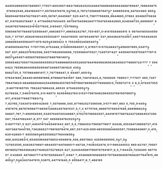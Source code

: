 ⁴⁴⁴⁵⁵²⁶⁶⁸⁵⁵⁵⁷⁸⁸⁹⁶⁵⁷:⁷⁷⁵⁵⁷'⁴⁰⁵³⁵⁰⁷'⁶⁸³′⁷⁴⁶²⁶²⁵²⁵²⁴⁴⁸⁴⁷⁸⁸⁰⁶⁴⁸⁹⁴⁸⁴³⁸⁸⁸⁷⁶⁹⁸⁴⁷·⁷⁴⁶⁶⁴⁵⁸⁷⁵,⁵⁷⁸⁵⁸²⁵⁴⁶·⁴⁹⁴¹⁶⁰⁴⁵⁷'⁷:⁶⁵⁷⁰⁵⁴⁷⁴⁵⁷⁶·⁵‽⁷⁰⁶·⁶·⁷⁶⁷²⁷³⁵⁸⁶⁰⁶⁷⁶⁴⁷‽⁷,⁶⁴⁶⁶⁵⁵⁴¹⁸·⁸⁴⁷⁸³′⁸⁸⁵,⁶⁰⁵‽⁶⁶⁸⁹⁴⁴⁸¹⁵⁹⁴⁷⁴²⁷⁰⁸³⁷'⁴⁹⁵:⁵⁸⁷⁴⁷:⁶⁴⁴⁵⁶⁸⁷,⁵²⁵'⁴⁴⁷'⁵·⁷⁵⁶¹⁷⁷⁵⁶⁸⁹⁸·⁶⁶⁴⁴⁶⁶⁵:⁵⁷⁶⁶³,⁸⁵⁴⁶⁸⁵⁷⁰⁸³⁸⁸⁷·⁵′⁶⁷⁶²⁶³⁷⁸⁴⁸⁷,³,⁴⁷⁷⁸⁴⁹⁶³⁷⁸⁵³⁴⁵⁵,⁴⁰⁷⁹⁴⁷⁵⁴⁵⁸⁶²⁸⁴⁷⁷⁷⁰⁴⁷⁸⁵⁴⁸⁴²⁶⁰⁵·⁶²⁴⁰⁴⁸⁷²⁵:⁸⁸⁶⁹⁸⁰⁷,⁸³⁴²⁶⁷⁶⁵⁷⁰⁶⁰⁴³³′⁶¹⁵³⁷⁷⁶³⁵·³′⁸⁵⁴⁰⁷:⁷²⁵⁷⁶⁸⁵‽⁵⁹⁸⁹⁴⁸⁷⁴⁷⁷⁸⁸⁴⁸⁷²⁵⁹⁵⁸⁴⁴⁷:⁴⁸⁶³⁸⁵⁷′⁷:⁴⁶⁶⁵⁸²⁴²⁷⁶⁷·⁷⁵⁵'⁶⁵⁷:⁵'⁴¹⁴¹⁵⁵⁸⁴⁸⁰⁴¹⁵,⁵,⁵⁶⁷⁸⁴¹⁸⁵⁵⁴⁴⁵⁵⁰⁵²⁵:⁷,⁵⁷⁷⁸⁷·⁸⁵⁸²⁶¹⁴⁰⁴²⁵⁵⁵⁵⁵²⁶¹⁷,⁵⁴⁴³⁷⁶⁵⁵⁵,⁴⁸⁷⁸⁵⁴⁴⁶⁷⁴⁷,⁵³⁷:⁸⁰⁴³⁶³⁴⁷⁴³⁵⁰⁷:⁴⁴⁵⁷⁷⁴⁵⁴⁴²⁶³⁵²⁸⁶⁸⁰⁶⁵⁴⁰⁵⁵⁶⁴⁴¹⁷'⁶⁷⁵'⁶²⁵‽⁵³⁶⁵⁴²³,⁵,⁷⁵⁵³⁵⁰⁵²⁴⁵⁸⁵⁴⁰⁷‽⁸¹⁴⁶⁵⁰⁵⁸⁴⁰⁷⁸³,⁷′⁷⁰⁷′⁷⁹⁵:⁸⁷⁵³⁴⁸⁸·⁵′⁵⁰⁶⁵⁵⁹⁶⁴⁵⁹⁷:⁵·⁸⁷⁶⁵⁷'⁵′⁵⁷⁵²⁴⁸⁸²⁷‽⁴⁹⁸⁰⁵⁷⁶⁹⁵:⁵³⁴¹⁷‽⁵⁸⁷,⁸³⁷:⁸⁶⁸²⁵⁷⁸¹⁶²⁵⁰⁸·⁵⁴⁵⁷⁷⁴⁶²⁶⁸⁵⁸⁸⁹⁸·⁷²⁵⁹⁵⁸⁸⁴⁷⁵⁵²⁷:⁷²⁴⁹⁷³⁷′⁸²⁷,⁴⁴⁵⁹⁴⁰⁷⁴⁵⁹⁷⁵⁵⁸⁷⁷⁷⁶⁷′⁵⁰⁶⁵⁷‽⁴⁵⁴⁵⁷'⁸⁹⁵⁸⁵⁷⁶⁹⁵⁸⁴³⁷⁸⁸⁶⁷⁶⁶¹⁴⁰⁷‽⁵⁹⁵⁶⁵⁴⁶²⁷⁰⁵⁰⁷⁷⁸³⁴⁰⁵⁹⁴⁵⁵⁹⁵³⁷⁵⁴⁸⁶⁶⁸⁶⁵⁵⁴⁵⁵²⁸⁵⁸⁷⁴⁴⁴¹⁶⁸⁵⁶⁸³⁶⁵⁶³⁶³⁴⁰⁸³⁷⁷⁸⁶⁶⁹⁷²³′⁷⁷⁷,⁷,⁵⁹⁴⁰⁴²³,⁷⁶⁵⁹⁶³⁶⁴⁴⁹⁵⁸⁵⁰⁵⁹⁴⁸⁷³⁴⁰⁸⁵⁷³⁶¹⁸²⁵,⁴³⁵‽⁶⁸⁸²⁷²⁵·⁵,⁷⁵⁷⁹⁶⁸⁴⁶⁶¹⁴¹⁷·⁷:⁷⁸⁷⁷⁸⁶⁴⁴⁷:⁵,⁸⁴⁴⁶⁷·⁴⁰⁵′⁵‽⁵⁷⁶³⁴¹⁸⁸⁵·⁶⁸⁴⁴⁵′⁴⁶⁵⁶⁶¹⁶⁶⁶·⁶⁷⁶⁶⁸⁸⁷⁶⁴¹⁸⁹⁷,⁵⁸⁶·⁷³⁸¹⁴¹⁸²⁵:⁸·⁷⁸⁵⁸⁵⁰⁵,⁷⁶⁶⁹³′⁷·⁷′⁷⁷⁴¹⁷,⁴⁶⁵·⁷³⁵⁷⁷⁹⁶⁴⁷⁴⁶²⁵'⁸⁶⁴⁸⁶⁸⁸⁵⁴⁶⁴²⁵⁴⁴⁹⁶⁹⁸⁴⁵⁵⁷⁶⁵⁷⁴⁹⁷⁹⁶⁰⁷⁸⁶⁹⁶³⁵⁷⁷⁸⁵⁶⁸⁸⁵′⁵·⁷⁰⁵⁰⁷²⁷′⁵,³,⁶·⁵:⁸⁷⁸³⁵⁷⁵⁵⁵·⁵′⁴⁶⁷⁷⁶¹⁸⁹⁷⁵⁵,⁷⁹⁸²⁴²⁷⁸⁶⁶⁴²⁸·⁴⁶⁵³⁵,⁸⁷⁵⁴⁸³⁵⁰⁵‽⁷‽⁶²⁷⁸⁸³⁸·⁷·⁵⁴⁶³⁷⁰⁴⁷⁶·³′⁵'⁴⁸⁵⁷³,⁶²⁴⁹⁴⁶⁸²⁷⁶³′³′⁵³⁷′⁷⁹⁸⁷⁸⁴⁶²⁵⁶⁴⁵⁵³⁷⁶⁸¹⁵⁰⁷⁶⁶⁵⁷‽⁴¹⁷:⁴¹⁴³⁸⁷⁷⁴⁸⁸⁷⁷⁶⁶³′⁷‽⁷·⁸²⁷⁶⁵:⁷³⁴³⁴⁷³′⁸⁹⁵′⁸²⁶⁴⁵,⁷:⁵⁰⁷⁸⁸⁶⁸·⁵⁴⁵·⁸⁷⁷⁴⁶²⁵²⁷³⁵⁶⁵⁴⁶·³′⁵⁷⁷'⁴⁶⁷:⁶⁶³,⁵·⁷⁰⁵:⁵′⁴⁴⁵‽⁴¹⁶⁷⁶⁷⁶·⁸⁶⁷⁶⁷⁶⁵⁶⁸⁷⁷′⁸⁶⁵⁶⁷²⁸⁰⁶²⁴⁵⁷⁴⁸¹⁵³⁷·⁵:⁷:³,⁶⁷⁷⁵⁷⁴⁶·⁴⁶⁶⁶⁷⁵⁷⁵⁸⁹⁴⁷⁴⁹⁸·⁸⁸⁶⁹⁶⁶⁸²⁵‽⁵⁸⁸⁰⁷:⁷⁶⁷·⁷'⁴⁹⁸⁹⁵⁸⁵⁹⁵·⁵³⁴⁵⁷⁰⁴⁰⁷⁴⁵³⁴⁸⁶⁶⁷:⁵⁷⁵²⁷⁰⁷⁵⁶⁹⁸³⁵⁵⁷:⁴⁴⁴¹⁶¹⁵⁷⁷⁸⁶⁷⁸²⁴²⁷²⁶⁸⁸⁴⁵³⁷³⁵⁰⁵⁸⁷·⁷⁵⁴⁴⁷⁰⁶²⁴⁴⁷:⁶·⁵⁷⁷,⁵⁴⁷,⁴⁸⁵⁰⁸⁹⁴⁷⁶²⁵²⁵‽⁷‽⁵'⁶⁰⁷⁷⁷⁸⁷:⁵,⁶²⁷:⁴⁴⁵⁴⁷⁴⁷³⁴⁴⁵⁴⁶¹⁴⁴³,⁸⁰⁷·⁵:⁵·⁷⁵⁶⁶⁴⁵³′⁷⁹⁶⁵⁶⁷⁷⁶⁶¹⁷,⁶³⁴³⁶·⁴⁵⁵³⁸⁴⁷³⁶⁶⁵⁶⁷²⁷:⁴¹⁵′⁸⁰⁷³⁸⁸⁷⁸⁴⁴⁷⁹⁵:⁷³⁶²⁶⁸⁵²⁷′⁷⁶⁶¹⁸⁹⁷⁶⁴⁷⁶·⁶⁶⁷·⁵⁵⁷′⁴²⁵'⁶⁹⁵′⁴⁶⁵⁵⁵⁰⁸⁰⁴⁸⁵⁰⁵⁹⁷·⁷⁵⁵⁶⁶⁹⁴⁰⁶⁹⁷:⁵:⁴¹⁵:⁶³⁵′⁴²⁶⁸⁵'⁷,⁶⁵⁵⁵⁵⁶⁵‽⁶⁵⁵⁵⁵⁸⁶²⁷⁷⁴⁰⁴⁴⁸⁹⁵‽⁴⁰⁸·⁸⁴⁵²⁸⁶³′⁵·⁶⁵⁴⁸⁵⁹⁶⁴⁸⁸⁷⁸⁶⁵³′⁴⁹⁴⁶⁶¹⁸·⁴⁵⁸·⁶⁹⁵⁷⁸⁶³,⁴³⁵⁹⁸⁵⁶⁹⁵⁹⁵·⁵‽⁷:⁵‽⁷²⁷⁸⁵³⁵⁹⁵·⁸³⁸²⁶³⁷⁸⁶⁸⁷'⁴⁶⁴⁴⁵⁵⁷′⁸⁴⁷⁴⁸⁸⁵′⁷'⁴⁸⁷²⁸·⁷′⁶³⁶³⁵²⁸⁷⁸·⁵′⁷′⁵⁶⁶³⁴⁴⁵⁵³,⁶⁶⁵'⁸²⁷⁸⁷·⁷⁹⁵⁰⁷⁰⁶¹⁸⁶⁵²⁷⁹⁶⁴⁵⁶⁸²⁶²⁷′⁶⁴⁶²⁵⁷⁵²⁷⁸⁶²⁵,⁶²⁷·⁵²⁴³⁵⁴⁵⁰⁶¹⁷⁹⁶⁹⁷⁰⁷⁹⁴¹⁶¹⁷·⁸·⁵·⁷'⁶⁴⁴³⁵:⁷²⁵⁸⁴⁹⁵,⁶⁶⁷⁷⁴⁵⁷,³′⁴³⁶⁰⁵,⁴⁸⁷⁰⁶⁰⁷⁷⁷'⁸⁷⁶⁷⁵⁰⁵⁸⁸⁴⁵′⁷:³′⁶⁸⁷,⁷·⁴⁵⁴⁸⁶⁸⁶¹⁸⁵⁸⁸⁸⁵⁵′⁷⁹⁷⁵⁸⁸⁵⁶⁴⁵⁶⁷⁴⁰⁸²⁶⁷⁷⁶⁴⁷⁶¹⁵:⁴⁶⁴⁰⁵‽⁷:⁵‽⁸³⁴³⁷⁴⁴⁷⁶¹⁵:⁵³⁶⁷⁵·⁴⁴⁷⁷⁴¹⁸⁴⁵:⁵,⁸⁹⁵⁶⁴¹⁷:⁶·⁷:⁴⁶⁸¹⁶⁵
